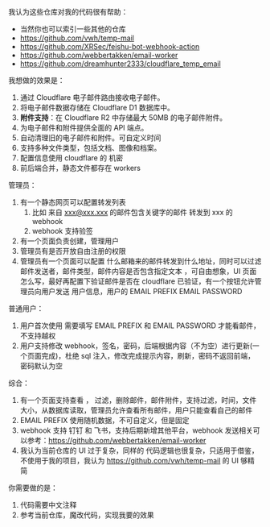 我认为这些仓库对我的代码很有帮助：

- 当然你也可以索引一些其他的仓库
- https://github.com/vwh/temp-mail
- https://github.com/XRSec/feishu-bot-webhook-action
- https://github.com/webbertakken/email-worker
- https://github.com/dreamhunter2333/cloudflare_temp_email

我想做的效果是：

1. 通过 Cloudflare 电子邮件路由接收电子邮件。
2. 将电子邮件数据存储在 Cloudflare D1 数据库中。
3. **附件支持**：在 Cloudflare R2 中存储最大 50MB 的电子邮件附件。
4. 为电子邮件和附件提供全面的 API 端点。
5. 自动清理旧的电子邮件和附件。可自定义时间
6. 支持多种文件类型，包括文档、图像和档案。
7. 配置信息使用 cloudflare 的 机密
8. 前后端合并，静态文件都存在 workers

管理员：

1. 有一个静态网页可以配置转发列表
    1. 比如 来自 xxx@xxx.xxx 的邮件包含关键字的邮件 转发到 xxx 的 webhook
    2. webhook 支持验签
2. 有一个页面负责创建，管理用户
3. 管理员有是否开放自由注册的权限
4. 管理员有一个页面可以配置 什么邮箱来的邮件转发到什么地址，同时可以过滤邮件发送者，邮件类型，邮件内容是否包含指定文本 ，可自由想象，UI 页面怎么写，最好再配置下验证邮件是否在 cloudflare 已验证，有一个按钮允许管理员向用户发送 用户信息，用户的 EMAIL PREFIX  EMAIL PASSWORD

普通用户：

1. 用户首次使用 需要填写 EMAIL PREFIX 和 EMAIL PASSWORD 才能看邮件，不支持越权
2. 用户支持修改 webhook，签名，密码，后端根据内容（不为空）进行更新(一个页面完成)，杜绝 sql 注入，修改完成提示内容，刷新，密码不返回前端，密码默认为空

综合：

1. 有一个页面支持查看 ， 过滤，删除邮件，邮件附件，支持过滤，时间，文件大小，从数据库读取，管理员允许查看所有邮件，用户只能查看自己的邮件
2. EMAIL PREFIX 使用随机数据，不可自定义，但是固定
3. webhook 支持 钉钉 和 飞书，支持后期新增其他平台，webhook 发送相关可以参考：https://github.com/webbertakken/email-worker
4. 我认为当前仓库的 UI 过于复杂，同样的 代码逻辑也很复杂，只适用于借鉴，不使用于我的项目，我认为 https://github.com/vwh/temp-mail 的 UI 够精简

你需要做的是：

1. 代码需要中文注释
2. 参考当前仓库，魔改代码，实现我要的效果